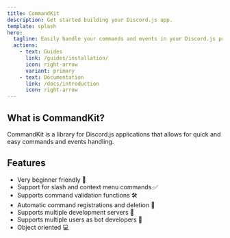 ```yaml
---
title: CommandKit
description: Get started building your Discord.js app.
template: splash
hero:
  tagline: Easily handle your commands and events in your Discord.js projects!
  actions:
    - text: Guides
      link: /guides/installation/
      icon: right-arrow
      variant: primary
    - text: Documentation
      link: /docs/introduction
      icon: right-arrow
---
```


## What is CommandKit?

CommandKit is a library for Discord.js applications that allows for quick and easy commands and events handling.

## Features

- Very beginner friendly 🚀
- Support for slash and context menu commands ✅
- Supports command validation functions 🛠
- Automatic command registrations and deletion 🤖
- Supports multiple development servers 🤝
- Supports multiple users as bot developers 👥
- Object oriented 💻
